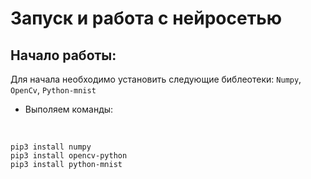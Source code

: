# Запуск и работа с нейросетью
## Начало работы:
Для начала необходимо установить следующие библеотеки: ```Numpy```, ```OpenCv```, ```Python-mnist```<br>
+ Выполяем команды:
<br>

    pip3 install numpy
    pip3 install opencv-python
    pip3 install python-mnist

